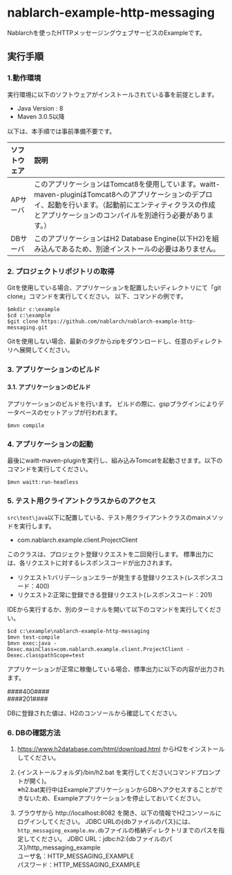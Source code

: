 nablarch-example-http-messaging
======================================

Nablarchを使ったHTTPメッセージングウェブサービスのExampleです。

## 実行手順

### 1.動作環境
実行環境に以下のソフトウェアがインストールされている事を前提とします。
* Java Version : 8
* Maven 3.0.5以降

以下は、本手順では事前準備不要です。

|ソフトウェア|説明|
|:---|:---|
|APサーバ|このアプリケーションはTomcat8を使用しています。waitt-maven-pluginはTomcat8へのアプリケーションのデプロイ、起動を行います。（起動前にエンティティクラスの作成とアプリケーションのコンパイルを別途行う必要があります。）|
|DBサーバ|このアプリケーションはH2 Database Engine(以下H2)を組み込んであるため、別途インストールの必要はありません。|

### 2. プロジェクトリポジトリの取得
Gitを使用している場合、アプリケーションを配置したいディレクトリにて「git clone」コマンドを実行してください。
以下、コマンドの例です。

    $mkdir c:\example
    $cd c:\example
    $git clone https://github.com/nablarch/nablarch-example-http-messaging.git

Gitを使用しない場合、最新のタグからzipをダウンロードし、任意のディレクトリへ展開してください。

### 3. アプリケーションのビルド
#### 3.1. アプリケーションのビルド
アプリケーションのビルドを行います。
ビルドの際に、gspプラグインによりデータベースのセットアップが行われます。

    $mvn compile

### 4. アプリケーションの起動
最後にwaitt-maven-pluginを実行し、組み込みTomcatを起動させます。以下のコマンドを実行してください。

    $mvn waitt:run-headless

### 5. テスト用クライアントクラスからのアクセス

`src\test\java`以下に配置している、テスト用クライアントクラスのmainメソッドを実行します。

* com.nablarch.example.client.ProjectClient

このクラスは、プロジェクト登録リクエストを二回発行します。
標準出力には、各リクエストに対するレスポンスコードが出力されます。

* リクエスト1:バリデーションエラーが発生する登録リクエスト(レスポンスコード：400)
* リクエスト2:正常に登録できる登録リクエスト(レスポンスコード：201)

IDEから実行するか、別のターミナルを開いて以下のコマンドを実行してください。

    $cd c:\example\nablarch-example-http-messaging
    $mvn test-compile
    $mvn exec:java -Dexec.mainClass=com.nablarch.example.client.ProjectClient -Dexec.classpathScope=test

アプリケーションが正常に稼働している場合、標準出力に以下の内容が出力されます。

   \####400####  
   \####201####

DBに登録された値は、H2のコンソールから確認してください。

### 6. DBの確認方法

1. https://www.h2database.com/html/download.html からH2をインストールしてください。  

2. {インストールフォルダ}/bin/h2.bat を実行してください(コマンドプロンプトが開く)。  
  ※h2.bat実行中はExampleアプリケーションからDBへアクセスすることができないため、Exampleアプリケーションを停止しておいてください。

3. ブラウザから http://localhost:8082 を開き、以下の情報でH2コンソールにログインしてください。
   JDBC URLの{dbファイルのパス}には、`http_messaging_example.mv.db`ファイルの格納ディレクトリまでのパスを指定してください。
  JDBC URL：jdbc:h2:{dbファイルのパス}/http_messaging_example  
  ユーザ名：HTTP_MESSAGING_EXAMPLE  
  パスワード：HTTP_MESSAGING_EXAMPLE
